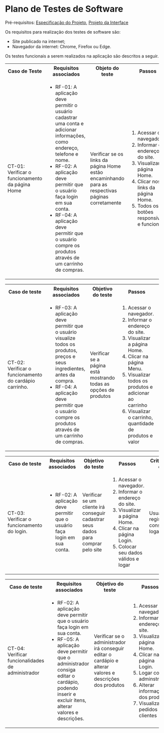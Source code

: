 # Plano de Testes de Software

Pré-requisitos: <a href="https://github.com/ICEI-PUC-Minas-PMV-ADS/pmv-ads-2023-2-e1-proj-web-t1-expresso-virtual/blob/main/documentos/02-Especifica%C3%A7%C3%A3o%20do%20Projeto.md"> Especificação do Projeto</a></span>, <a href="https://github.com/ICEI-PUC-Minas-PMV-ADS/pmv-ads-2023-2-e1-proj-web-t1-expresso-virtual/blob/main/documentos/04-Projeto%20de%20Interface.md"> Projeto da Interface</a>

Os requisitos para realização dos testes de software são:
<ul><li>Site publicado na internet;</li>
<li>Navegador da internet: Chrome, Firefox ou Edge.</li>
</ul>

Os testes funcionais a serem realizados na aplicação são descritos a seguir.

<table>
 <tr>
  <th>Caso de Teste</th>
  <th>Requisitos associados</th>
  <th>Objeto do teste</th>
  <th>Passos</th>
  <th>Critérios de êxito</th>
  <th>Responsável</th>
 </tr>
 <td>CT-01: Verificar o funcionamento da página Home </td>
 <td>
  <ul>
   <li>RF-01:	A aplicação deve permitir o usuário cadastrar uma conta e adicionar informações, como endereço, telefone e nome.</li>
   <li>RF-02:	A aplicação deve permitir que o usuário faça login em sua conta.</li>
   <li>RF-04:	A aplicação deve permitir que o usuário compre os produtos através de um carrinho de compras.</li>
  </ul>
 </td>
 <td>Verificar se os links da página Home estão encaminhando para as respectivas páginas corretamente</td>
 <td>
  <ol>
     <li>Acessar o navegador.</li>
    <li>Informar o endereço do site.</li>
    <li>Visualizar a página Home.</li>
    <li>Clicar nos links da página Home.</li>
   <li>Todos os botões responsíveis e funcionais</li>
  </ol>
 </td>
 <td>Todos os links da página Home devem encaminhar os usuários para as páginas descritas.</td>
  <td>Lucas Quintanilha</td>
</table>

<table>
 <tr>
  <th>Caso de teste</th>
  <th>Requisitos associados</th>
  <th>Objetivo do teste</th>
  <th>Passos</th>
  <th>Critérios de êxito</th>
  <th>Responsável</th>
 </tr>
 <td>CT-02: Verificar o funcionamento do cardápio carrinho.</td>
 <td>
   <ul>
    <li>RF-03:	A aplicação deve permitir que o usuário visualize todos os produtos, preços e seus ingredientes, antes da compra.</li>
    <li>RF-04: A aplicação deve permitir que o usuário compre os produtos através de um carrinho de compras.</li>
   </ul>
  </td>
  <td>Verificar se a página está mostrando todas as opções de produtos</td>
  <td>
   <ol>
    <li>Acessar o navegador.</li>
    <li>Informar o endereço do site.</li>
    <li>Visualizar a página Home.</li>
    <li>Clicar na página Menu.</li>
    <li>Visualizar todos os produtos e adicionar ao carrinho</li>
    <li>Visualizar o carrinho, quantidade de produtos e valor</li>
   </ol>
   </td>
  <td>Produtos e detalhes do mesmo aparecem e adicionados ao carrinho com sucesso</td>
  <td>Lucas Quintanilha</td>
 </tr>
</table>

<table>
 <tr>
  <th>Caso de teste</th>
  <th>Requisitos associados</th>
  <th>Objetivo do teste</th>
  <th>Passos</th>
  <th>Critérios de êxito</th>
  <th>Responsável</th>  
 </tr>
 <tr>
  <td>CT-03: Verificar o funcionamento do login.</td>
  <td>
   <ul>
        <li>RF-02:	A aplicação deve permitir que o usuário faça login em sua conta.</li>
   </ul>
  </td>
  <td>Verificar se um cliente irá conseguir cadastrar seus dados para comprar pelo site</td>
  <td>
   <ol>
    <li>Acessar o navegador.</li>
    <li>Informar o endereço do site.</li>
    <li>Visualizar a página Home.</li>
    <li>Clicar na página Login.</li>
    <li>Colocar seu dados válidos e logar</li>
   </ol>
   </td>
  <td>Usuário registrado e conseguindo logar</td>
  <td>Lucas Quintanilha</td>
 </tr>
</table>

<table>
 <tr>
  <th>Caso de teste</th>
  <th>Requisitos associados</th>
  <th>Objetivo do teste</th>
  <th>Passos</th>
  <th>Critérios de êxito</th>
  <th>Responsável</th>  
 </tr>
 <tr>
  <td>CT-04: Verificar funcionalidades de administrador</td>
  <td>
   <ul>
    <li>RF-02: A aplicação deve permitir que o usuário faça login em sua conta.</li>
    <li>RF-05:	A aplicação deve permitir que o administrador consiga editar o cardápio, podendo inserir e excluir itens, alterar valores e descrições.</li>
     </ul>
  </td>
  <td>Verificar se o administrador irá conseguir editar o cardápio e alterar valores e descrições dos produtos</td>
  <td>
   <ol>
    <li>Acessar o navegador.</li>
    <li>Informar o endereço do site.</li>
    <li>Visualizar a página Home.</li>
    <li>Clicar na página Login.</li>
    <li>Logar como adminstrador</li>
    <li>Alterar informações dos produtos </li>
    <li>Visualizar os pedidos dos clientes</li>
   </ol>
   </td>
  <td>Administrador consegue logar e alterar/adicionar os dados dos produtos e carrinho</td>
  <td>Laura</td>
 </tr>
</table>

